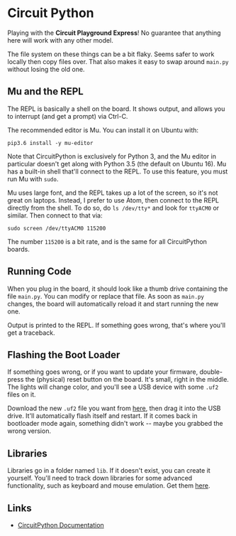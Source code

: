# Circuit Python

Playing with the **Circuit Playground Express**! No guarantee that anything here will work with any other model.

The file system on these things can be a bit flaky. Seems safer to work locally then copy files over. That also makes it easy to swap around `main.py` without losing the old one.

## Mu and the REPL

The REPL is basically a shell on the board. It shows output, and allows you to interrupt (and get a prompt) via Ctrl-C.

The recommended editor is Mu. You can install it on Ubuntu with:

```
pip3.6 install -y mu-editor
```

Note that CircuitPython is exclusively for Python 3, and the Mu editor in particular doesn't get along with Python 3.5 (the default on Ubuntu 16). Mu has a built-in shell that'll connect to the REPL. To use this feature, you must run Mu with `sudo`.

Mu uses large font, and the REPL takes up a lot of the screen, so it's not great on laptops. Instead, I prefer to use Atom, then connect to the REPL directly from the shell. To do so, do `ls /dev/tty*` and look for `ttyACM0` or similar. Then connect to that via:

```
sudo screen /dev/ttyACM0 115200
```

The number `115200` is a bit rate, and is the same for all CircuitPython boards.

## Running Code

When you plug in the board, it should look like a thumb drive containing the file `main.py`. You can modify or replace that file. As soon as `main.py` changes, the board will automatically reload it and start running the new one.

Output is printed to the REPL. If something goes wrong, that's where you'll get a traceback.

## Flashing the Boot Loader

If something goes wrong, or if you want to update your firmware, double-press the (physical) reset button on the board. It's small, right in the middle. The lights will change color, and you'll see a USB device with some `.uf2` files on it.

Download the new `.uf2` file you want from [here](https://github.com/adafruit/circuitpython/releases), then drag it into the USB drive. It'll automatically flash itself and restart. If it comes back in bootloader mode again, something didn't work -- maybe you grabbed the wrong version.

## Libraries

Libraries go in a folder named `lib`. If it doesn't exist, you can create it yourself. You'll need to track down libraries for some advanced functionality, such as keyboard and mouse emulation. Get them [here](https://github.com/adafruit/Adafruit_CircuitPython_Bundle/releases/tag/20181030).

## Links

- [CircuitPython Documentation](https://learn.adafruit.com/adafruit-circuit-playground-express/circuitpython-analog-out-2)
